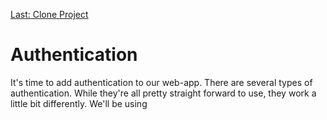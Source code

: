 [Last: Clone Project](./3_clone_project.md)

# Authentication

It's time to add authentication to our web-app. There are several types of authentication. While they're all pretty straight forward to use, they work a little bit differently. We'll be using 